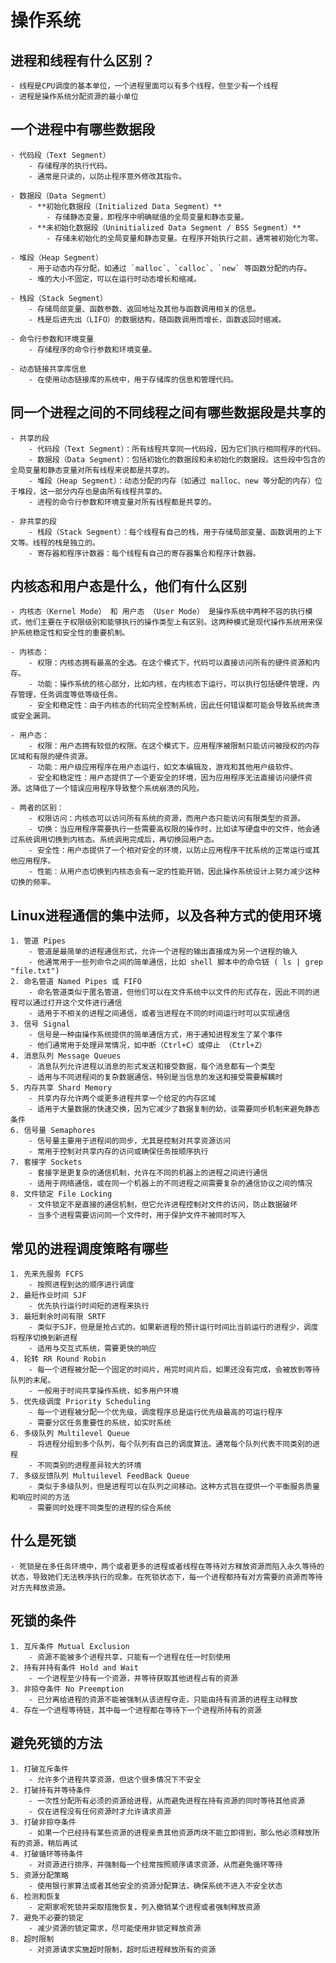 # 操作系统

## 进程和线程有什么区别？
    - 线程是CPU调度的基本单位，一个进程里面可以有多个线程，但至少有一个线程
    - 进程是操作系统分配资源的最小单位

## 一个进程中有哪些数据段
    - 代码段（Text Segment）
        - 存储程序的执行代码。
        - 通常是只读的，以防止程序意外修改其指令。

    - 数据段（Data Segment）
        - **初始化数据段（Initialized Data Segment）**
            - 存储静态变量，即程序中明确赋值的全局变量和静态变量。
        - **未初始化数据段（Uninitialized Data Segment / BSS Segment）**
            - 存储未初始化的全局变量和静态变量。在程序开始执行之前，通常被初始化为零。

    - 堆段（Heap Segment）
        - 用于动态内存分配，如通过 `malloc`、`calloc`、`new` 等函数分配的内存。
        - 堆的大小不固定，可以在运行时动态增长和缩减。

    - 栈段（Stack Segment）
        - 存储局部变量、函数参数、返回地址及其他与函数调用相关的信息。
        - 栈是后进先出（LIFO）的数据结构，随函数调用而增长，函数返回时缩减。

    - 命令行参数和环境变量
        - 存储程序的命令行参数和环境变量。

    - 动态链接共享库信息
        - 在使用动态链接库的系统中，用于存储库的信息和管理代码。
    
## 同一个进程之间的不同线程之间有哪些数据段是共享的
    - 共享的段
        - 代码段（Text Segment）：所有线程共享同一代码段，因为它们执行相同程序的代码。
        - 数据段（Data Segment）：包括初始化的数据段和未初始化的数据段。这些段中包含的全局变量和静态变量对所有线程来说都是共享的。
        - 堆段（Heap Segment）：动态分配的内存（如通过 malloc、new 等分配的内存）位于堆段，这一部分内存也是由所有线程共享的。
        - 进程的命令行参数和环境变量对所有线程都是共享的。

    - 非共享的段
        - 栈段（Stack Segment）：每个线程有自己的栈，用于存储局部变量、函数调用的上下文等。线程的栈是独立的。
        - 寄存器和程序计数器：每个线程有自己的寄存器集合和程序计数器。

## 内核态和用户态是什么，他们有什么区别
    - 内核态（Kernel Mode） 和 用户态 （User Mode） 是操作系统中两种不容的执行模式，他们主要在于权限级别和能够执行的操作类型上有区别。这两种模式是现代操作系统用来保护系统稳定性和安全性的重要机制。

    - 内核态：
        - 权限：内核态拥有最高的全选。在这个模式下，代码可以直接访问所有的硬件资源和内存。
        - 功能：操作系统的核心部分，比如内核，在内核态下运行，可以执行包括硬件管理，内存管理，任务调度等低等级任务。
        - 安全和稳定性：由于内核态的代码完全控制系统，因此任何错误都可能会导致系统奔溃或安全漏洞。
    
    - 用户态：
        - 权限：用户态拥有较低的权限。在这个模式下，应用程序被限制只能访问被授权的内存区域和有限的硬件资源。
        - 功能：用户级应用程序在用户态运行，如文本编辑及，游戏和其他用户级软件。
        - 安全和稳定性：用户态提供了一个更安全的环境，因为应用程序无法直接访问硬件资源。这降低了一个错误应用程序导致整个系统崩溃的风险。
    
    - 两者的区别：
        - 权限访问：内核态可以访问所有系统的资源，而用户态只能访问有限类型的资源。
        - 切换：当应用程序需要执行一些需要高权限的操作时，比如读写硬盘中的文件，他会通过系统调用切换到内核态。系统调用完成后，再切换回用户态。
        - 安全性：用户态提供了一个相对安全的环境，以防止应用程序干扰系统的正常运行或其他应用程序。
        - 性能：从用户态切换到内核态会有一定的性能开销，因此操作系统设计上努力减少这种切换的频率。

## Linux进程通信的集中法师，以及各种方式的使用环境
    1. 管道 Pipes
        - 管道是最简单的进程通信形式，允许一个进程的输出直接成为另一个进程的输入
        - 他通常用于一些列命令之间的简单通信，比如 shell 脚本中的命令链 ( ls | grep "file.txt")
    2. 命名管道 Named Pipes 或 FIFO
        - 命名管道类似于匿名管道，但他们可以在文件系统中以文件的形式存在，因此不同的进程可以通过打开这个文件进行通信
        - 适用于不相关的进程之间通信，或者当进程在不同的时间运行时可以实现通信
    3. 信号 Signal
        - 信号是一种由操作系统提供的简单通信方式，用于通知进程发生了某个事件
        - 他们通常用于处理异常情况，如中断（Ctrl+C）或停止 （Ctrl+Z）
    4. 消息队列 Message Queues
        - 消息队列允许进程以消息的形式发送和接受数据，每个消息都有一个类型
        - 适用与不同进程间的复杂数据通信，特别是当信息的发送和接受需要解耦时
    5. 内存共享 Shard Memory
        - 共享内存允许两个或更多进程共享一个给定的内存区域
        - 适用于大量数据的快速交换，因为它减少了数据复制的幼，谈需要同步机制来避免静态条件
    6. 信号量 Semaphores
        - 信号量主要用于进程间的同步，尤其是控制对共享资源访问
        - 常用于控制对共享内存的访问或确保任务按顺序执行
    7. 套接字 Sockets
        - 套接字是更复杂的通信机制，允许在不同的机器上的进程之间进行通信
        - 适用于网络通信，或在同一个机器上的不同进程之间需要复杂的通信协议之间的情况
    8. 文件锁定 File Locking
        - 文件锁定不是直接的通信机制，但它允许进程控制对文件的访问，防止数据破坏
        - 当多个进程需要访问同一个文件时，用于保护文件不被同时写入

## 常见的进程调度策略有哪些
    1. 先来先服务 FCFS
        - 按照进程到达的顺序进行调度
    2. 最短作业时间 SJF
        - 优先执行运行时间短的进程来执行
    3. 最短剩余时间有限 SRTF
        - 类似于SJF，但是是抢占式的。如果新进程的预计运行时间比当前运行的进程少，调度将程序切换到新进程
        - 适用与交互式系统，需要更快的响应
    4. 轮转 RR Round Robin
        - 每一个进程被分配一个固定的时间片，用完时间片后，如果还没有完成，会被放到等待队列的末尾。
        - 一般用于时间共享操作系统，如多用户环境
    5. 优先级调度 Priority Scheduling
        - 每一个进程被分配一个优先级，调度程序总是运行优先级最高的可运行程序
        - 需要分区任务重要性的系统，如实时系统
    6. 多级队列 Multilevel Queue
        - 将进程分组到多个队列，每个队列有自己的调度算法。通常每个队列代表不同类别的进程
        - 不同类别的进程差异较大的环境
    7. 多级反馈队列 Multuilevel FeedBack Queue
        - 类似于多级队列，但是进程可以在队列之间移动。这种方式旨在提供一个平衡服务质量和响应时间的方法
        - 需要同时处理不同类型的进程的综合系统

## 什么是死锁 
    - 死锁是在多任务环境中，两个或者更多的进程或者线程在等待对方释放资源而陷入永久等待的状态，导致她们无法秩序执行的现象。在死锁状态下，每一个进程都持有对方需要的资源而等待对方先释放资源。

## 死锁的条件
    1. 互斥条件 Mutual Exclusion
        - 资源不能被多个进程共享，只能有一个进程在任一时刻使用
    2. 持有并持有条件 Hold and Wait
        - 一个进程至少持有一个资源，并等待获取其他进程占有的资源
    3. 非掠夺条件 No Preemption
        - 已分离给进程的资源不能被强制从该进程夺走，只能由持有资源的进程主动释放
    4. 存在一个进程等待链，其中每一个进程都在等待下一个进程所持有的资源

## 避免死锁的方法
    1. 打破互斥条件
        - 允许多个进程共享资源，但这个很多情况下不安全
    2. 打破持有并等待条件
        - 一次性分配所有必须的资源给进程，从而避免进程在持有资源的同时等待其他资源
        - 仅在进程没有任何资源时才允许请求资源
    3. 打破非掠夺条件
        - 如果一个已经持有某些资源的进程亲贵其他资源丙炔不能立即得到，那么他必须释放所有的资源，稍后再试
    4. 打破循环等待条件
        - 对资源进行排序，并强制每一个经常按照顺序请求资源，从而避免循环等待
    5. 资源分配策略
        - 使用银行家算法或者其他安全的资源分配算法，确保系统不进入不安全状态
    6. 检测和恢复
        - 定期家呢死锁并采取措施恢复，列入撤销某个进程或者强制释放资源
    7. 避免不必要的锁定
        - 减少资源的锁定需求，尽可能使用非锁定释放资源
    8. 超时限制
        - 对资源请求实施超时限制，超时后进程释放所有的资源